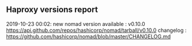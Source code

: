 ## Haproxy versions report

2019-10-23 00:02: new nomad version available : v0.10.0 https://api.github.com/repos/hashicorp/nomad/tarball/v0.10.0 changelog : https://github.com/hashicorp/nomad/blob/master/CHANGELOG.md


